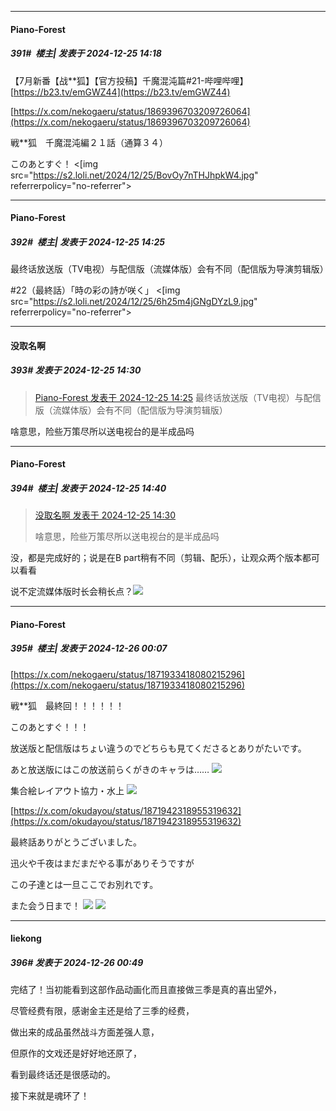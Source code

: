 ﻿
*****

####  Piano-Forest  
##### 391#         楼主| 发表于 2024-12-25 14:18

【7月新番【战**狐】【官方投稿】千魔混沌篇#21-哔哩哔哩】 
[https://b23.tv/emGWZ44](https://b23.tv/emGWZ44)

[https://x.com/nekogaeru/status/1869396703209726064](https://x.com/nekogaeru/status/1869396703209726064)

戦**狐　千魔混沌編２１話（通算３４）

このあとすぐ！
<[img src="https://s2.loli.net/2024/12/25/BovOy7nTHJhpkW4.jpg" referrerpolicy="no-referrer">


*****

####  Piano-Forest  
##### 392#         楼主| 发表于 2024-12-25 14:25

最终话放送版（TV电视）与配信版（流媒体版）会有不同（配信版为导演剪辑版）

#22（最終話）「時の彩の詩が咲く」
<[img src="https://s2.loli.net/2024/12/25/6h25m4jGNgDYzL9.jpg" referrerpolicy="no-referrer">


*****

####  没取名啊  
##### 393#       发表于 2024-12-25 14:30

<blockquote><a href="httphttps://bbs.saraba1st.com/2b/forum.php?mod=redirect&amp;goto=findpost&amp;pid=67014047&amp;ptid=2144090" target="_blank">Piano-Forest 发表于 2024-12-25 14:25</a>
最终话放送版（TV电视）与配信版（流媒体版）会有不同（配信版为导演剪辑版）</blockquote>
啥意思，险些万策尽所以送电视台的是半成品吗


*****

####  Piano-Forest  
##### 394#         楼主| 发表于 2024-12-25 14:40

<blockquote><a href="httphttps://bbs.saraba1st.com/2b/forum.php?mod=redirect&amp;goto=findpost&amp;pid=67014100&amp;ptid=2144090" target="_blank">没取名啊 发表于 2024-12-25 14:30</a>

啥意思，险些万策尽所以送电视台的是半成品吗</blockquote>
没，都是完成好的；说是在B part稍有不同（剪辑、配乐），让观众两个版本都可以看看

说不定流媒体版时长会稍长点？<img src="https://static.saraba1st.com/image/smiley/face2017/068.png" referrerpolicy="no-referrer"> 


*****

####  Piano-Forest  
##### 395#         楼主| 发表于 2024-12-26 00:07

[https://x.com/nekogaeru/status/1871933418080215296](https://x.com/nekogaeru/status/1871933418080215296)

戦**狐　最終回！！！！！！

このあとすぐ！！！

放送版と配信版はちょい違うのでどちらも見てくださるとありがたいです。

あと放送版にはこの放送前らくがきのキャラは……
<img src="https://p.sda1.dev/21/df72979091a673ae13fc4a0a8160df17/20241225_234653.jpg" referrerpolicy="no-referrer">

集合絵レイアウト協力・水上
<img src="https://p.sda1.dev/21/ddabb0fabe77f2e8c233f7aa9c579978/20241225_234657.jpg" referrerpolicy="no-referrer">

[https://x.com/okudayou/status/1871942318955319632](https://x.com/okudayou/status/1871942318955319632)

最終話ありがとうございました。

迅火や千夜はまだまだやる事がありそうですが

この子達とは一旦ここでお別れです。

また会う日まで！
<img src="https://p.sda1.dev/21/e023bf95e52e32c69d97e2021da95635/20241225_234713.jpg" referrerpolicy="no-referrer">
<img src="https://p.sda1.dev/21/227cd62bf27fec94e0569d8b70e7c13e/20241225_234717.jpg" referrerpolicy="no-referrer">


*****

####  liekong  
##### 396#       发表于 2024-12-26 00:49

完结了！当初能看到这部作品动画化而且直接做三季是真的喜出望外，

尽管经费有限，感谢金主还是给了三季的经费，

做出来的成品虽然战斗方面差强人意，

但原作的文戏还是好好地还原了，

看到最终话还是很感动的。

接下来就是魂环了！

